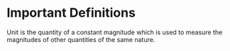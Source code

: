 # Important Definitions

Unit is the quantity of a constant magnitude which is used to measure the magnitudes of other quantities of the same nature.
